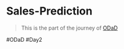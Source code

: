 # Sales-Prediction

> This is the part of the journey of [ODaD](https://github.com/Zinwaiyan274/One-DS-a-day)

#ODaD
#Day2
